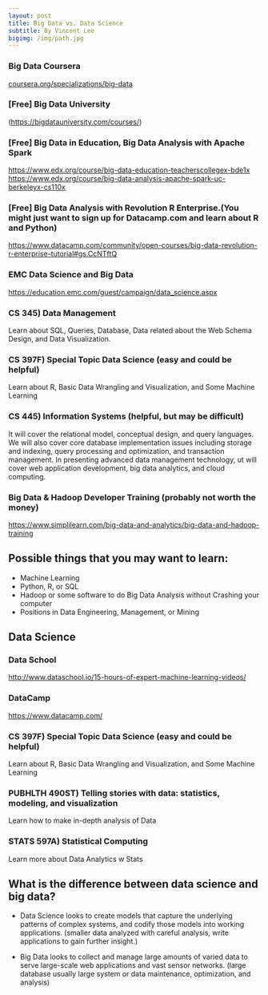 ```yaml
---
layout: post
title: Big Data vs. Data Science
subtitle: By Vincent Lee
bigimg: /img/path.jpg
---
```


### Big Data Coursera 

[coursera.org/specializations/big-data](https://www.coursera.org/specializations/big-data)  

### [Free] Big Data University

(https://bigdatauniversity.com/courses/)  

### [Free] Big Data in Education, Big Data Analysis with Apache Spark

https://www.edx.org/course/big-data-education-teacherscollegex-bde1x 
https://www.edx.org/course/big-data-analysis-apache-spark-uc-berkeleyx-cs110x 

### [Free] Big Data Analysis with Revolution R Enterprise.(You might just want to sign up for Datacamp.com and learn about R and Python)

https://www.datacamp.com/community/open-courses/big-data-revolution-r-enterprise-tutorial#gs.CcNTftQ 

### EMC Data Science and Big Data 

https://education.emc.com/guest/campaign/data_science.aspx 

### CS 345) Data Management
Learn about SQL, Queries, Database, Data related about the Web Schema Design, and Data Visualization.
### CS 397F) Special Topic Data Science (easy and could be helpful)
Learn about R, Basic Data Wrangling and Visualization, and Some Machine Learning
### CS 445) Information Systems (helpful, but may be difficult)
It will cover the relational model, conceptual design, and query languages. We will also cover core database implementation issues including storage and indexing, query processing and optimization, and transaction management. In presenting advanced data management technology, ut will cover web application development, big data analytics, and cloud computing.

### Big Data & Hadoop Developer Training (probably not worth the money)

https://www.simplilearn.com/big-data-and-analytics/big-data-and-hadoop-training 


## Possible things that you may want to learn:

- Machine Learning
- Python, R, or SQL
- Hadoop or some software to do Big Data Analysis without Crashing your computer
- Positions in Data Engineering, Management, or Mining

## Data Science

### Data School

http://www.dataschool.io/15-hours-of-expert-machine-learning-videos/ 

### DataCamp

https://www.datacamp.com/ 

### CS 397F) Special Topic Data Science (easy and could be helpful)
Learn about R, Basic Data Wrangling and Visualization, and Some Machine Learning
### PUBHLTH 490ST) Telling stories with data: statistics, modeling, and visualization
Learn how to make in-depth analysis of Data
### STATS 597A) Statistical Computing
Learn more about Data Analytics w Stats

## What is the difference between data science and big data?

- Data Science looks to create models that capture the underlying patterns of complex systems, and codify those models into working applications. (smaller data analyzed with careful analysis, write applications to gain further insight.)

- Big Data looks to collect and manage large amounts of varied data to serve large-scale web applications and vast sensor networks. (large database usually large system or data maintenance,  optimization, and analysis)

